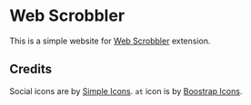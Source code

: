 # Web Scrobbler

This is a simple website for [Web Scrobbler][web-scrobbler-github] extension.

## Credits

Social icons are by [Simple Icons][simple-icons]. `at` icon is by [Boostrap Icons][bs-icons].

[bs-icons]: https://icons.getbootstrap.com/
[simple-icons]: https://simpleicons.org/
[web-scrobbler-github]: https://github.com/web-scrobbler/web-scrobbler
